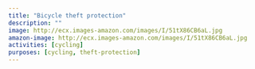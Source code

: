 ```yaml
---
title: "Bicycle theft protection"
description: ""
image: http://ecx.images-amazon.com/images/I/51tX86CB6aL.jpg
amazon-image: http://ecx.images-amazon.com/images/I/51tX86CB6aL.jpg
activities: [cycling]
purposes: [cycling, theft-protection]
---
```

